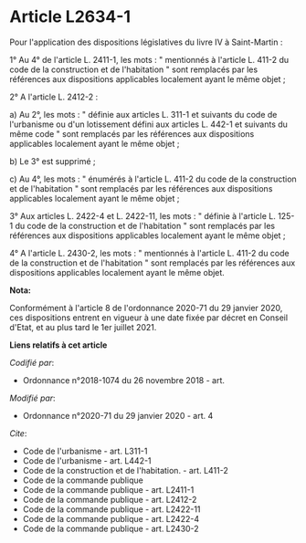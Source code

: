 # Article L2634-1

Pour l'application des dispositions législatives du livre IV à Saint-Martin : 

1° Au 4° de l'article L. 2411-1, les mots : " mentionnés à l'article L. 411-2 du code de la construction et de l'habitation "
sont remplacés par les références aux dispositions applicables localement ayant le même objet ; 

2° A l'article L. 2412-2 : 

a) Au 2°, les mots : " définie aux articles L. 311-1 et suivants du code de l'urbanisme ou d'un lotissement défini aux
articles L. 442-1 et suivants du même code " sont remplacés par les références aux dispositions applicables localement ayant
le même objet ; 

b) Le 3° est supprimé ; 

c) Au 4°, les mots : " énumérés à l'article L. 411-2 du code de la construction et de l'habitation " sont remplacés par les
références aux dispositions applicables localement ayant le même objet ; 

3° Aux articles L. 2422-4 et L. 2422-11, les mots : " définie à l'article    L. 125-1 du code de la construction et de
l'habitation " sont remplacés par les références aux dispositions applicables localement ayant le même objet ; 

4° A l'article L. 2430-2, les mots : " mentionnés à l'article L. 411-2 du code de la construction et de l'habitation " sont
remplacés par les références aux dispositions applicables localement ayant le même objet.

**Nota:**

Conformément à l'article 8 de l'ordonnance 2020-71 du 29 janvier 2020, ces dispositions entrent en vigueur à une date fixée
par décret en Conseil d'Etat, et au plus tard le 1er juillet 2021.

**Liens relatifs à cet article**

_Codifié par_:

  - Ordonnance n°2018-1074 du 26 novembre 2018 - art.

_Modifié par_:

  - Ordonnance n°2020-71 du 29 janvier 2020 - art. 4

_Cite_:

  - Code de l'urbanisme - art. L311-1
  - Code de l'urbanisme - art. L442-1
  - Code de la construction et de l'habitation. - art. L411-2
  - Code de la commande publique
  - Code de la commande publique - art. L2411-1
  - Code de la commande publique - art. L2412-2
  - Code de la commande publique - art. L2422-11
  - Code de la commande publique - art. L2422-4
  - Code de la commande publique - art. L2430-2
